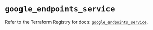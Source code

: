 # `google_endpoints_service`

Refer to the Terraform Registry for docs: [`google_endpoints_service`](https://registry.terraform.io/providers/hashicorp/google-beta/5.39.0/docs/resources/google_endpoints_service).
